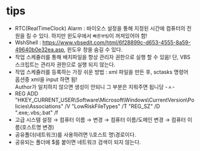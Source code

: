 # tips

- RTC(RealTimeClock) Alarm : 바이오스 설정을 통해 지정된 시간에 컴퓨터의 전원을 킬 수 있다. 하지만 윈도우에서 `빠른부팅`이 꺼져있어야 함!
- WshShell : https://www.vbsedit.com/html/6f28899c-d653-4555-8a59-49640b0e32ea.asp, 윈도우 창을 숨길 수 있다.
- 작업 스케쥴러를 통해 배치파일을 항상 관리자 권한으로 실행 할 수 있음! 단, VBS 스크립트는 관리자 권한으로 실행 되지 않는다.
- 작업 스케쥴러를 등록하는 가장 쉬운 방법 : xml 파일을 만든 후, sctasks 명령어 옵션중 xml을 input 하면 됨!<br>Author가 일치하지 않으면 생성이 안되니 그 부분은 지워주면 됩니당 -ㅅ-
- REG ADD "HKEY_CURRENT_USER\Software\Microsoft\Windows\CurrentVersion\Policies\Associations" /V "LowRiskFileTypes" /T "REG_SZ" /D ".exe;.vbs;.bat" /f
- 고급 시스템 설정 → 컴퓨터 이름 → 변경 → 컴퓨터 이름/도메인 변경 → 컴퓨터 이름(호스트명 변경)
- 공유폴더(네트워크)를 사용하려면  \\\\호스트 명\\경로이다.
- 공유되는 폴더에 $를 붙이면 네트워크 검색이 되지 않는다.
